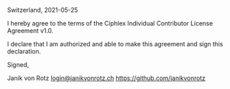 Switzerland, 2021-05-25

I hereby agree to the terms of the Ciphlex Individual Contributor License
Agreement v1.0.

I declare that I am authorized and able to make this agreement and sign this
declaration.

Signed,

Janik von Rotz login@janikvonrotz.ch https://github.com/janikvonrotz
